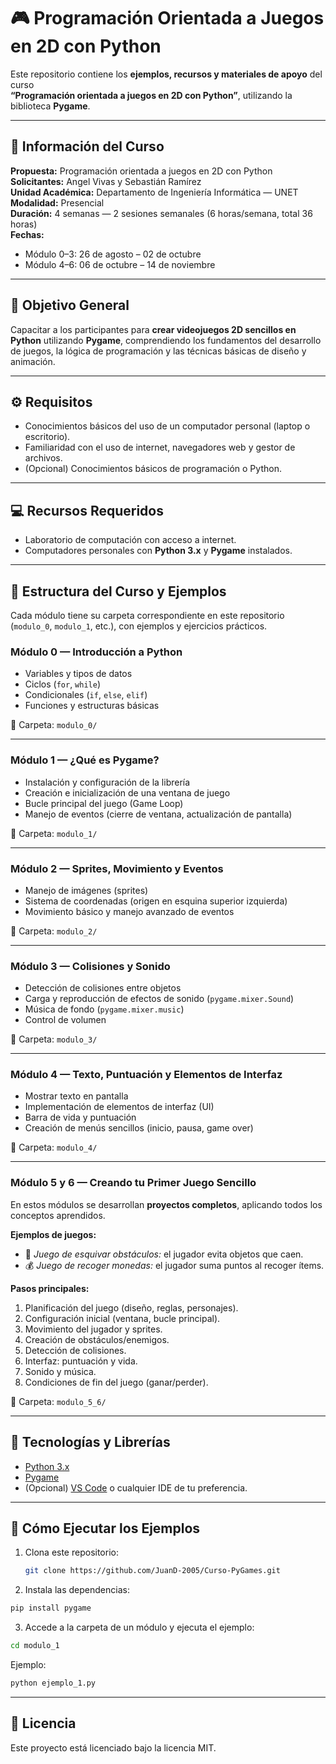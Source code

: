 # 🎮 Programación Orientada a Juegos en 2D con Python

Este repositorio contiene los **ejemplos, recursos y materiales de apoyo** del curso  
**“Programación orientada a juegos en 2D con Python”**, utilizando la biblioteca **Pygame**.

---

## 🧾 Información del Curso

**Propuesta:** Programación orientada a juegos en 2D con Python  
**Solicitantes:** Angel Vivas y Sebastián Ramírez  
**Unidad Académica:** Departamento de Ingeniería Informática — UNET  
**Modalidad:** Presencial  
**Duración:** 4 semanas — 2 sesiones semanales (6 horas/semana, total 36 horas)  
**Fechas:**  
- Módulo 0–3: 26 de agosto – 02 de octubre  
- Módulo 4–6: 06 de octubre – 14 de noviembre  

---

## 🎯 Objetivo General

Capacitar a los participantes para **crear videojuegos 2D sencillos en Python** utilizando **Pygame**, comprendiendo los fundamentos del desarrollo de juegos, la lógica de programación y las técnicas básicas de diseño y animación.

---

## ⚙️ Requisitos

- Conocimientos básicos del uso de un computador personal (laptop o escritorio).  
- Familiaridad con el uso de internet, navegadores web y gestor de archivos.  
- (Opcional) Conocimientos básicos de programación o Python.

---

## 💻 Recursos Requeridos

- Laboratorio de computación con acceso a internet.  
- Computadores personales con **Python 3.x** y **Pygame** instalados.

---

## 🧩 Estructura del Curso y Ejemplos

Cada módulo tiene su carpeta correspondiente en este repositorio (`modulo_0`, `modulo_1`, etc.), con ejemplos y ejercicios prácticos.

### **Módulo 0 — Introducción a Python**
- Variables y tipos de datos  
- Ciclos (`for`, `while`)  
- Condicionales (`if`, `else`, `elif`)  
- Funciones y estructuras básicas  

📁 Carpeta: `modulo_0/`

---

### **Módulo 1 — ¿Qué es Pygame?**
- Instalación y configuración de la librería  
- Creación e inicialización de una ventana de juego  
- Bucle principal del juego (Game Loop)  
- Manejo de eventos (cierre de ventana, actualización de pantalla)

📁 Carpeta: `modulo_1/`

---

### **Módulo 2 — Sprites, Movimiento y Eventos**
- Manejo de imágenes (sprites)  
- Sistema de coordenadas (origen en esquina superior izquierda)  
- Movimiento básico y manejo avanzado de eventos  

📁 Carpeta: `modulo_2/`

---

### **Módulo 3 — Colisiones y Sonido**
- Detección de colisiones entre objetos  
- Carga y reproducción de efectos de sonido (`pygame.mixer.Sound`)  
- Música de fondo (`pygame.mixer.music`)  
- Control de volumen  

📁 Carpeta: `modulo_3/`

---

### **Módulo 4 — Texto, Puntuación y Elementos de Interfaz**
- Mostrar texto en pantalla  
- Implementación de elementos de interfaz (UI)  
- Barra de vida y puntuación  
- Creación de menús sencillos (inicio, pausa, game over)

📁 Carpeta: `modulo_4/`

---

### **Módulo 5 y 6 — Creando tu Primer Juego Sencillo**
En estos módulos se desarrollan **proyectos completos**, aplicando todos los conceptos aprendidos.

**Ejemplos de juegos:**
- 🧱 *Juego de esquivar obstáculos:* el jugador evita objetos que caen.  
- 💰 *Juego de recoger monedas:* el jugador suma puntos al recoger ítems.  

**Pasos principales:**
1. Planificación del juego (diseño, reglas, personajes).  
2. Configuración inicial (ventana, bucle principal).  
3. Movimiento del jugador y sprites.  
4. Creación de obstáculos/enemigos.  
5. Detección de colisiones.  
6. Interfaz: puntuación y vida.  
7. Sonido y música.  
8. Condiciones de fin del juego (ganar/perder).  

📁 Carpeta: `modulo_5_6/`

---

## 🧰 Tecnologías y Librerías

- [Python 3.x](https://www.python.org/downloads/)
- [Pygame](https://www.pygame.org/docs/)
- (Opcional) [VS Code](https://code.visualstudio.com/) o cualquier IDE de tu preferencia.

---

## 🚀 Cómo Ejecutar los Ejemplos

1. Clona este repositorio:
   ```bash
   git clone https://github.com/JuanD-2005/Curso-PyGames.git
    ```
2. Instala las dependencias:
```bash
pip install pygame
 ```
3. Accede a la carpeta de un módulo y ejecuta el ejemplo:
```bash
cd modulo_1
 ```

 Ejemplo:

```bash
python ejemplo_1.py
```

---

## 📝 Licencia

Este proyecto está licenciado bajo la licencia MIT.